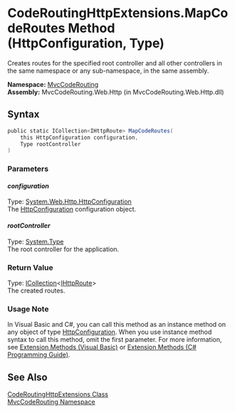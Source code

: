 CodeRoutingHttpExtensions.MapCodeRoutes Method (HttpConfiguration, Type)
========================================================================
Creates routes for the specified root controller and all other controllers in the same namespace or any sub-namespace, in the same assembly.

**Namespace:** [MvcCodeRouting][1]  
**Assembly:** MvcCodeRouting.Web.Http (in MvcCodeRouting.Web.Http.dll)

Syntax
------

```csharp
public static ICollection<IHttpRoute> MapCodeRoutes(
	this HttpConfiguration configuration,
	Type rootController
)
```

### Parameters

#### *configuration*
Type: [System.Web.Http.HttpConfiguration][2]  
The [HttpConfiguration][2] configuration object.

#### *rootController*
Type: [System.Type][3]  
The root controller for the application.

### Return Value
Type: [ICollection][4]&lt;[IHttpRoute][5]>  
The created routes.
### Usage Note
In Visual Basic and C#, you can call this method as an instance method on any object of type [HttpConfiguration][2]. When you use instance method syntax to call this method, omit the first parameter. For more information, see [Extension Methods (Visual Basic)][6] or [Extension Methods (C# Programming Guide)][7].

See Also
--------
[CodeRoutingHttpExtensions Class][8]  
[MvcCodeRouting Namespace][1]  

[1]: ../README.md
[2]: http://msdn.microsoft.com/en-us/library/hh833997
[3]: http://msdn.microsoft.com/en-us/library/42892f65
[4]: http://msdn.microsoft.com/en-us/library/92t2ye13
[5]: http://msdn.microsoft.com/en-us/library/hh835899
[6]: http://msdn.microsoft.com/en-us/library/bb384936.aspx
[7]: http://msdn.microsoft.com/en-us/library/bb383977.aspx
[8]: README.md
